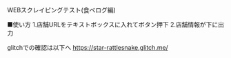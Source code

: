 WEBスクレイピングテスト(食べログ編)

■使い方
1.店舗URLをテキストボックスに入れてボタン押下
2.店舗情報が下に出力

glitchでの確認は以下へ
https://star-rattlesnake.glitch.me/
